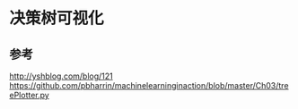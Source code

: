 # 决策树可视化


## 参考
http://yshblog.com/blog/121<br>
https://github.com/pbharrin/machinelearninginaction/blob/master/Ch03/treePlotter.py